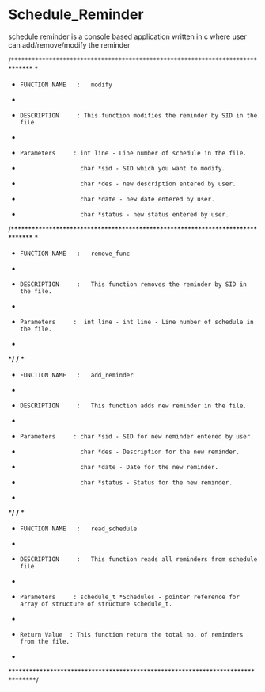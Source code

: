 # Schedule_Reminder
schedule reminder is a console based application written in c where user can add/remove/modify the reminder 

/******************************************************************************
*
*     FUNCTION NAME   :   modify
*
*     DESCRIPTION     : This function modifies the reminder by SID in the file.
*
*     Parameters     : int line - Line number of schedule in the file.
*                      char *sid - SID which you want to modify.
*                      char *des - new description entered by user.
*                      char *date - new date entered by user.
*                      char *status - new status entered by user.

/******************************************************************************
*
*     FUNCTION NAME   :   remove_func
*
*     DESCRIPTION     :   This function removes the reminder by SID in the file. 
*
*     Parameters     :  int line - int line - Line number of schedule in the file. 
*     
*******************************************************************************/
/******************************************************************************
*
*     FUNCTION NAME   :   add_reminder
*
*     DESCRIPTION     :   This function adds new reminder in the file.
*
*     Parameters     : char *sid - SID for new reminder entered by user.
*                      char *des - Description for the new reminder.
*                      char *date - Date for the new reminder. 
*                      char *status - Status for the new reminder. 
*     
*******************************************************************************/
/******************************************************************************
*
*     FUNCTION NAME   :   read_schedule
*
*     DESCRIPTION     :   This function reads all reminders from schedule file.
*
*     Parameters     : schedule_t *Schedules - pointer reference for array of structure of structure schedule_t.
*
*     Return Value  : This function return the total no. of reminders from the file. 
*     
*******************************************************************************/ 
